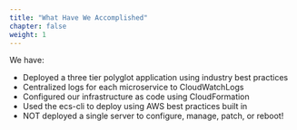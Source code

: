 ```yaml
---
title: "What Have We Accomplished"
chapter: false
weight: 1
---
```


We have:

- Deployed a three tier polyglot application using industry best practices
- Centralized logs for each microservice to CloudWatchLogs
- Configured our infrastructure as code using CloudFormation
- Used the ecs-cli to deploy using AWS best practices built in
- NOT deployed a single server to configure, manage, patch, or reboot!
